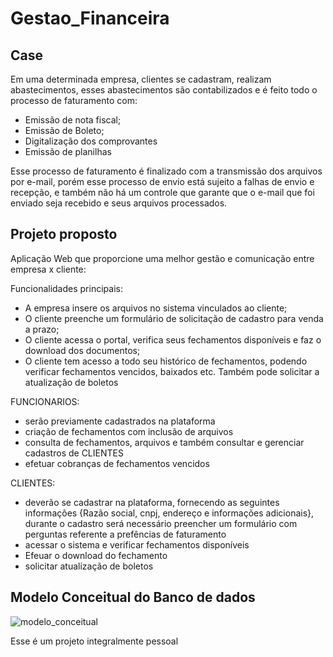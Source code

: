 # Gestao_Financeira

## Case
<p>Em uma determinada empresa, clientes se cadastram, realizam abastecimentos, esses abastecimentos são contabilizados e é feito todo o processo de faturamento com:</p>
<ul>
  <li>Emissão de nota fiscal;</li>
  <li>Emissão de Boleto;</li>
  <li>Digitalização dos comprovantes</li>
  <li>Emissão de planilhas</li>
</ul> 
Esse processo de faturamento é finalizado com a transmissão dos arquivos por e-mail, porém esse processo de envio está sujeito a falhas de envio e recepção, e também não há um controle que garante que o e-mail que foi enviado seja recebido e seus arquivos processados.

##  Projeto proposto
 <p>Aplicação Web que proporcione uma melhor gestão e comunicação entre empresa x cliente:</p>
	
 <p>Funcionalidades principais:</p>
 <ul>
<li>A empresa insere os arquivos no sistema vinculados ao cliente;</li>
<li>O cliente preenche um formulário de solicitação de cadastro para venda a prazo;</li>
<li>O cliente acessa o portal, verifica seus fechamentos disponíveis e faz o download dos documentos;</li>
<li>O cliente tem acesso a todo seu histórico de fechamentos, podendo verificar fechamentos vencidos, baixados etc. Também pode solicitar a atualização de boletos</li> 
 </ul>

FUNCIONARIOS:
<ul>
	<li>serão previamente cadastrados na plataforma</li>
	<li>criação de fechamentos com inclusão de arquivos</li>
	<li>consulta de fechamentos, arquivos e também consultar e gerenciar cadastros de CLIENTES</li>
	<li>efetuar cobranças de fechamentos vencidos</li>
</ul>

CLIENTES: 
<ul>
	<li>deverão se cadastrar na plataforma, fornecendo as seguintes informações {Razão social, cnpj,
	endereço e informações adicionais}, durante o cadastro será necessário preencher um formulário 
	com perguntas referente a prefências de faturamento</li>
	<li>acessar o sistema e verificar fechamentos disponíveis</li>
	<li>Efeuar o download do fechamento</li>
	<li>solicitar atualização de boletos</li> 
</ul>


## Modelo Conceitual do Banco de dados
![modelo_conceitual](https://github.com/CarlosTorres2305/Gestao_Financeira/assets/93159431/0e682004-4d0f-48bc-9555-59389796921a)

Esse é um projeto integralmente pessoal
